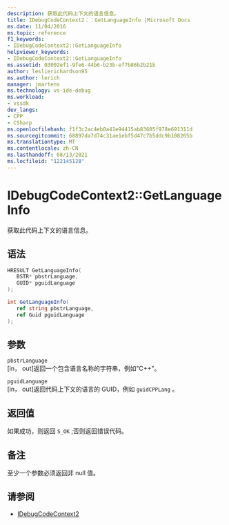 ```yaml
---
description: 获取此代码上下文的语言信息。
title: IDebugCodeContext2：：GetLanguageInfo |Microsoft Docs
ms.date: 11/04/2016
ms.topic: reference
f1_keywords:
- IDebugCodeContext2::GetLanguageInfo
helpviewer_keywords:
- IDebugCodeContext2::GetLanguageInfo
ms.assetid: 03002ef1-9fe6-44b6-b23b-ef7b86b2b21b
author: leslierichardson95
ms.author: lerich
manager: jmartens
ms.technology: vs-ide-debug
ms.workload:
- vssdk
dev_langs:
- CPP
- CSharp
ms.openlocfilehash: f1f3c2ac4eb0a41e94415ab83605f978e691311d
ms.sourcegitcommit: 68897da7d74c31ae1ebf5d47c7b5ddc9b108265b
ms.translationtype: MT
ms.contentlocale: zh-CN
ms.lasthandoff: 08/13/2021
ms.locfileid: "122145128"
---
```

# <a name="idebugcodecontext2getlanguageinfo"></a>IDebugCodeContext2::GetLanguageInfo
获取此代码上下文的语言信息。

## <a name="syntax"></a>语法

```cpp
HRESULT GetLanguageInfo( 
   BSTR* pbstrLanguage,
   GUID* pguidLanguage
);
```

```csharp
int GetLanguageInfo( 
   ref string pbstrLanguage,
   ref Guid pguidLanguage
);
```

## <a name="parameters"></a>参数
`pbstrLanguage`\
[in， out]返回一个包含语言名称的字符串，例如"C++"。

`pguidLanguage`\
[in， out]返回代码上下文的语言的 GUID，例如 `guidCPPLang` 。

## <a name="return-value"></a>返回值
 如果成功，则返回 `S_OK` ;否则返回错误代码。

## <a name="remarks"></a>备注
 至少一个参数必须返回非 null 值。

## <a name="see-also"></a>请参阅
- [IDebugCodeContext2](../../../extensibility/debugger/reference/idebugcodecontext2.md)
